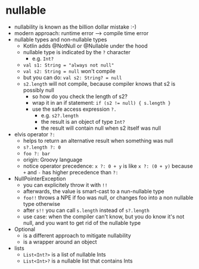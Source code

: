 # nullable

- nullability is known as the billion dollar mistake :-)
- modern approach: runtime error --> compile time error
- nullable types and non-nullable types
  - Kotlin adds @NotNull or @Nullable under the hood
  - nullable type is indicated by the `?` character
    - e.g. `Int?`
  - `val s1: String = "always not null"`
  - `val s2: String = null` won't compile
  - but you can do: `val s2: String? = null` 
  - `s2.length` will not compile, because compiler knows that s2 is possibly null
    - so how do you check the length of s2?
    - wrap it in an if statement: `if (s2 != null) { s.length }`
    - use the safe access expression `?.` 
      - e.g. `s2?.length`
      - the result is an object of type `Int?`
      - the result will contain null when s2 itself was null
- elvis operator `?:`
  - helps to return an alternative result when something was null
  - `s?.length ?: 0`
  - `foo ?: bar`
  - origin: Groovy language
  - notice operator precedence: `x ?: 0 + y` is like `x ?: (0 + y)` because `+` and `-` has higher precedence than `?:`
- NullPointerException
  - you can explicitely throw it with `!!`
  - afterwards, the value is smart-cast to a nun-nullable type
  - `foo!!` throws a NPE if foo was null, or changes foo into a non nullable type otherwise
  - after `s!!` you can call `s.length` instead of `s?.length`
  - use case: when the compiler can't know, but you do know it's not null, and you want to get rid of the nullable type
- Optional
  - is a different approach to mitigate nullability
  - is a wrapper around an object
- lists
  - `List<Int?>` is a list of nullable Ints
  - `List<Int>?` is a nullable list that contains Ints
